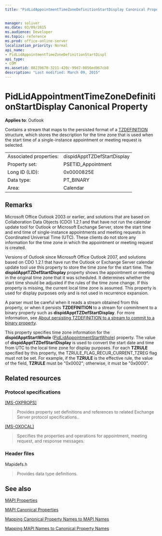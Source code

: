```yaml
---
title: "PidLidAppointmentTimeZoneDefinitionStartDisplay Canonical Property"
 
 
manager: soliver
ms.date: 03/09/2015
ms.audience: Developer
ms.topic: reference
ms.prod: office-online-server
localization_priority: Normal
api_name:
- PidLidAppointmentTimeZoneDefinitionStartDispl
api_type:
- COM
ms.assetid: 08239670-3211-420c-99d7-0056ed967cb8
description: "Last modified: March 09, 2015"
---
```


# PidLidAppointmentTimeZoneDefinitionStartDisplay Canonical Property

  
  
**Applies to**: Outlook 
  
Contains a stream that maps to the persisted format of a [TZDEFINITION](http://msdn.microsoft.com/library/0ae21571-2299-6407-807c-428668bb6798%28Office.15%29.aspx) structure, which stores the description for the time zone that is used when the start time of a single-instance appointment or meeting request is selected. 
  
|||
|:-----|:-----|
|Associated properties:  <br/> |dispidApptTZDefStartDisplay  <br/> |
|Property set:  <br/> |PSETID_Appointment  <br/> |
|Long ID (LID):  <br/> |0x0000825E  <br/> |
|Data type:  <br/> |PT_BINARY  <br/> |
|Area:  <br/> |Calendar  <br/> |
   
## Remarks

Microsoft Office Outlook 2003 or earlier, and solutions that are based on Collaboration Data Objects (CDO) 1.2.1 and that have not run the calendar update tool for Outlook or Microsoft Exchange Server, store the start time and end time of single-instance appointments and meeting requests in Coordinated Universal Time (UTC). These clients do not store any information for the time zone in which the appointment or meeting request is created.
  
Versions of Outlook since Microsoft Office Outlook 2007, and solutions based on CDO 1.2.1 that have run the Outlook or Exchange Server calendar update tool use this property to store the time zone for the start time. The **dispidApptTZDefStartDisplay** property shows the appointment or meeting in the original time zone that it was scheduled. It determines whether the start time should be adjusted if the rules of the time zone change. If this property is missing, the current local time zone is assumed. This property is used for display purposes only and is not used in recurrence expansion. 
  
A parser must be careful when it reads a stream obtained from this property, or when it persists **TZDEFINITION** to a stream for commitment to a binary property such as **dispidApptTZDefStartDisplay**. For more information, see [About persisting TZDEFINITION to a stream to commit to a binary property](http://msdn.microsoft.com/library/0dec535d-d48f-39a5-97d5-0bd109134b3b%28Office.15%29.aspx).
  
This property specifies time zone information for the **dispidApptStartWhole** ([PidLidAppointmentStartWhole](pidlidappointmentstartwhole-canonical-property.md)) property. The value of **dispidApptTZDefStartDisplay** is used to convert the start date and time from UTC to the local time zone for display purposes. For each **TZRULE** specified by this property, the TZRULE_FLAG_RECUR_CURRENT_TZREG flag must not be set. For example, if the **TZRULE** is the effective rule, the value of the field, **TZRULE** must be "0x0002"; otherwise, it must be "0x0000". 
  
## Related resources

### Protocol specifications

[[MS-OXPROPS]](http://msdn.microsoft.com/library/f6ab1613-aefe-447d-a49c-18217230b148%28Office.15%29.aspx)
  
> Provides property set definitions and references to related Exchange Server protocol specifications..
    
[[MS-OXOCAL]](http://msdn.microsoft.com/library/09861fde-c8e4-4028-9346-e7c214cfdba1%28Office.15%29.aspx)
  
> Specifies the properties and operations for appointment, meeting request, and response messages.
    
### Header files

Mapidefs.h
  
> Provides data type definitions.
    
## See also



[MAPI Properties](mapi-properties.md)
  
[MAPI Canonical Properties](mapi-canonical-properties.md)
  
[Mapping Canonical Property Names to MAPI Names](mapping-canonical-property-names-to-mapi-names.md)
  
[Mapping MAPI Names to Canonical Property Names](mapping-mapi-names-to-canonical-property-names.md)

